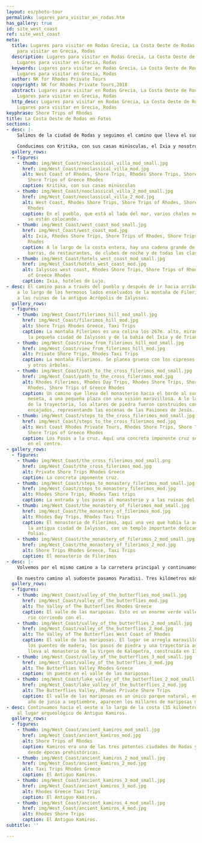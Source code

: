 ```yaml
---
layout: es/photo-tour
permalink: lugares_para_visitar_en_rodas.htm
has_gallery: true
id: site_west_coast
ref: site_west_coast
meta:
  title: Lugares para visitar en Rodas Grecia, La Costa Oeste de Rodas Grecia, Lugares
    para visitar en Grecia, Rodas
  description: Lugares para visitar en Rodas Grecia, La Costa Oeste de Rodas Grecia,
    Lugares para visitar en Grecia, Rodas
  keywords: Lugares para visitar en Rodas Grecia, La Costa Oeste de Rodas Grecia,
    Lugares para visitar en Grecia, Rodas
  author: NK for Rhodes Private Tours
  copyright: NK for Rhodes Private Tours,2018
  abstract: Lugares para visitar en Rodas Grecia, La Costa Oeste de Rodas Grecia,
    Lugares para visitar en Grecia, Rodas
  http_desc: Lugares para visitar en Rodas Grecia, La Costa Oeste de Rodas Grecia,
    Lugares para visitar en Grecia, Rodas
keyphrase: Shore Trips of Rhodes
title: La Costa Oeste de Rodas en Fotos
sections:
- desc: |-
    Salimos de la ciudad de Rodas y seguimos el camino que lleva el sudoeste, paralelo a la costa occidental de la isla.

    Conducimos con Kritika, con sus casas minúsculas, el Ixia y nosotros llegamos en Ialyssos o Trianda.
  gallery_rows:
  - figures:
    - thumb: img/West_Coast/neoclassical_villa_mod_small.jpg
      href: img/West_Coast/neoclassical_villa_mod.jpg
      alt: West Coast of Rhodes, Shore Trips, Rhodes Shore Trips, Shore Trips of Rhodes,
        Shore Trips of Greece Rhodes
      caption: Kritika, con sus casas minúsculas
    - thumb: img/West_Coast/neoclassical_villa_2_mod_small.jpg
      href: img/West_Coast/neoclassical_villa_2_mod.jpg
      alt: West Coast, Rhodes Shore Trips, Shore Trips of Rhodes, Shore Trips of Greece
        Rhodes
      caption: En el pueblo, que está al lado del mar, varios chales neoclásicos todavía
        se están colocando.
    - thumb: img/West_Coast/west_coast_mod_small.jpg
      href: img/West_Coast/west_coast_mod.jpg
      alt: Ixia, Rhodes Shore Trips, Shore Trips of Rhodes, Shore Trips of Greece
        Rhodes
      caption: A lo largo de la costa entera, hay una cadena grande de hoteles, de
        barras, de restaurantes, de clubes de noche y de todas las clases de tiendas.
    - thumb: img/West_Coast/hotels_west_coast_mod_small.jpg
      href: img/West_Coast/hotels_west_coast_mod.jpg
      alt: Ialyssos west coast, Rhodes Shore Trips, Shore Trips of Rhodes, Shore Trips
        of Greece Rhodes
      caption: Ixia, hoteles de Lujo.
- desc: El camino pasa a través del pueblo y después de ir hacia arriba para 5,5 kilómetros
    a lo largo de los hermosos lados enselvados de la montaña de Filerimos, venimos
    a las ruinas de la antiguo Acrópolis de Ialyssos.
  gallery_rows:
  - figures:
    - thumb: img/West_Coast/filerimos_hill_mod_small.jpg
      href: img/West_Coast/filerimos_hill_mod.jpg
      alt: Shore Trips Rhodes Greece, Taxi Trips
      caption: La montaña Filerimos es una colina los 267m. alto, mirando sobre de
        la pequeña ciudad de Ialyssos y de la bahía del Ixia y de Trianda.
    - thumb: img/West_Coast/view_from_filerimos_hill_mod_small.jpg
      href: img/West_Coast/view_from_filerimos_hill_mod.jpg
      alt: Private Shore Trips, Rhodes Taxi Trips
      caption: La montaña Filerimos. Se planea grueso con los cipreses, los pinos
        y otros árboles.
    - thumb: img/West_Coast/path_to_the_cross_filerimos_mod_small.jpg
      href: img/West_Coast/path_to_the_cross_filerimos_mod.jpg
      alt: Rhodes Filerimos, Rhodes Day Trips, Rhodes Shore Trips, Shore Trips of
        Rhodes, Shore Trips of Greece Rhodes
      caption: Un camino que lleva del monasterio hacia el borde al sudoeste de la
        meseta, a una pequeña plaza con una visión maravillosa. A lo largo del derecho
        de la trayectoria, los altares de piedra fueron construidos con los iconos
        encajados, representando las escenas de las Pasiones de Jesús.
    - thumb: img/West_Coast/steps_to_the_cross_filerimos_mod_small.jpg
      href: img/West_Coast/steps_to_the_cross_filerimos_mod.jpg
      alt: West Coast Rhodes Private Tours, Rhodes Shore Trips, Shore Trips of Rhodes,
        Shore Trips of Greece Rhodes
      caption: Los Pasos a la cruz. Aquí una concreta imponente cruz se está colocando
        en el centro.
- gallery_rows:
  - figures:
    - thumb: img/West_Coast/the_cross_filerimos_mod_small.png
      href: img/West_Coast/the_cross_filerimos_mod.jpg
      alt: Private Shore Trips Rhodes Greece
      caption: La concreta imponente cruz.
    - thumb: img/West_Coast/steps_to_monastery_filerimos_mod_small.jpg
      href: img/West_Coast/steps_to_monastery_filerimos_mod.jpg
      alt: Rhodes Shore Trips, Rhodes Taxi trips
      caption: La entrada y los pasos al monasterio y a las ruinas del templo de Atenea.
    - thumb: img/West_Coast/the_monastery_of_filerimos_mod_small.jpg
      href: img/West_Coast/the_monastery_of_filerimos_mod.jpg
      alt: Rhodes Day Trips, Rhodes Taxi Trips
      caption: El monasterio de Filerimos, aquí una vez que había la acrópolis de
        la antigua ciudad de Ialyssos, con un templo importante dedicado a Atenea
        Polias.
    - thumb: img/West_Coast/the_monastery_of_filerimos_2_mod_small.jpg
      href: img/West_Coast/the_monastery_of_filerimos_2_mod.jpg
      alt: Shore Trips Rhodes Greece, Taxi Trips
      caption: El monasterio de Filerimos
- desc: |-
    Volvemos por el mismo camino a la carretera principal y continuamos al sudoeste hacia Kremasti, (12 kilómetros de la ciudad de Rodas), un pueblo con mucho alojamiento turístico, tiendas, etc...

    En nuestro camino al sudoeste pasamos Paradisi. Tres kilómetros más largo, después de Paradisi, un camino a la izquierda (7 kilómetros) nos llevan al lugar maravilloso de Petaloudes (mariposas), 26 kilómetros de la ciudad de Rodas.
  gallery_rows:
  - figures:
    - thumb: img/West_Coast/valley_of_the_butterflies_mod_small.jpg
      href: img/West_Coast/valley_of_the_butterflies_mod.jpg
      alt: The Valley of The Butterflies Rhodes Greece
      caption: El valle de las mariposas. Esto es un enorme verde valle, con un pequeño
        río corriendo con él.
    - thumb: img/West_Coast/valley_of_the_butterflies_2_mod_small.jpg
      href: img/West_Coast/valley_of_the_butterflies_2_mod.jpg
      alt: The Valley of The Butterflies West Coast of Rhodes
      caption: El valle de las mariposas. El lugar se arregla maravillosamente, con
        los puentes de madera, los pasos de piedra y una trayectoria ascendente, que
        lleva al monasterio de la Virgen de Kalopetra, construida en 1784.
    - thumb: img/West_Coast/valley_of_the_butterflies_3_mod_small.jpg
      href: img/West_Coast/valley_of_the_butterflies_3_mod.jpg
      alt: The Butterflies Valley Rhodes Greece
      caption: Un puente en el valle de las mariposas.
    - thumb: img/West_Coast/lake_valley_of_the_butterflies_2_mod_small.jpg
      href: img/West_Coast/lake_valley_of_the_butterflies_2_mod.jpg
      alt: The Butterflies Valley, Rhodes Private Shore Trips
      caption: El valle de las mariposas es un único parque natural, en donde cada
        año de junio a septiembre, aparecen los millares de mariposas multicolores.
- desc: Continuamos hacia el oeste a lo largo de la costa (35 kilómetros de Rodas)
    al lugar arqueológico de Antiguo Kamiros.
  gallery_rows:
  - figures:
    - thumb: img/West_Coast/ancient_kamiros_mod_small.jpg
      href: img/West_Coast/ancient_kamiros_mod.jpg
      alt: Shore Trips of Rhodes
      caption: Kamiros era una de las tres potentes ciudades de Rodas y se ha habitado,
        desde épocas prehistóricas.
    - thumb: img/West_Coast/ancient_kamiros_2_mod_small.jpg
      href: img/West_Coast/ancient_kamiros_2_mod.jpg
      alt: Taxi Trips Rhodes Greece
      caption: El Antiguo Kamiros.
    - thumb: img/West_Coast/ancient_kamiros_3_mod_small.jpg
      href: img/West_Coast/ancient_kamiros_3_mod.jpg
      alt: Rhodes Greece Taxi Trips
      caption: El Antiguo Kamiros.
    - thumb: img/West_Coast/ancient_kamiros_4_mod_small.jpg
      href: img/West_Coast/ancient_kamiros_4_mod.jpg
      alt: Rhodes Shore Trips
      caption: El Antiguo Kamiros.
subtitle: ''

---
```

